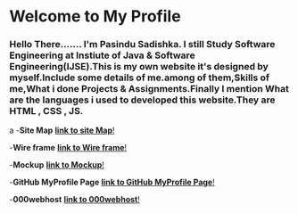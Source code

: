
<h1> Welcome to My Profile</h1>
<h3> Hello There....... I'm Pasindu Sadishka. I still Study Software Engineering at Instiute of Java & Software Engineering(IJSE).This is my own website it's designed by myself.Include some details of me.among of them,Skills of me,What i done Projects & Assignments.Finally I mention What are the languages i used to developed this website.They are HTML , CSS , JS.</h3>







a
-**Site Map**  [**link to site Map**!](https://www.gloomaps.com/GRrwYlbeTl)

-**Wire frame**  [**link to Wire frame**!](https://wireframe.cc/iVep1K)

-**Mockup**  [**link to Mockup**!](http;//google.com)


-**GitHub MyProfile Page**  [**link to GitHub MyProfile Page**!]( https://pasindusadishka.github.io/MyProfile/)

-**000webhost**  [**link to 000webhost**!](https://pasindusadishka.000webhostapp.com)
